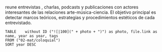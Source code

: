 reune entrevistas , charlas, podcasts y publicaciones con actores interesantes de las relaciones arte-música-ciencia. El objetivo principal es detectar marcos teóricos, estrategias y procedimientos estéticos de cada entrevistado. 

```dataview
TABLE    without ID ("![|100](" + photo + ")") as photo, file.link as name, year as year, tags
FROM ("02-mat/coloquial") 
SORT year DESC
```



